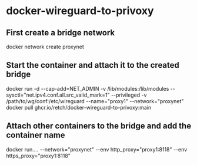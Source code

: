 # docker-wireguard-to-privoxy

## First create a bridge network
docker network create proxynet

## Start the container and attach it to the created bridge
docker run -d --cap-add=NET_ADMIN -v /lib/modules:/lib/modules --sysctl="net.ipv4.conf.all.src_valid_mark=1" --privileged -v /path/to/wg/conf:/etc/wireguard --name="proxy1" --network="proxynet" docker pull ghcr.io/retch/docker-wireguard-to-privoxy:main

## Attach other containers to the bridge and add the container name
docker run....  --network="proxynet" --env http_proxy="proxy1:8118" --env https_proxy="proxy1:8118"
